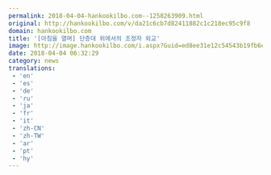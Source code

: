 ```yaml
---
permalink: 2018-04-04-hankookilbo.com--1258263909.html
original: http://hankookilbo.com/v/da21c6cb7d82411882c1c218ec95c9f8
domain: hankookilbo.com
title: '[아침을 열며] 단층대 위에서의 조정자 외교'
image: http://image.hankookilbo.com/i.aspx?Guid=ed8ee31e12c54543b19fb6eb6a630770&Month=DirectUpload&size=980
date: 2018-04-04 06:32:29
category: news
translations: 
 - 'en'
 - 'es'
 - 'de'
 - 'ru'
 - 'ja'
 - 'fr'
 - 'it'
 - 'zh-CN'
 - 'zh-TW'
 - 'ar'
 - 'pt'
 - 'hy'
---
```


